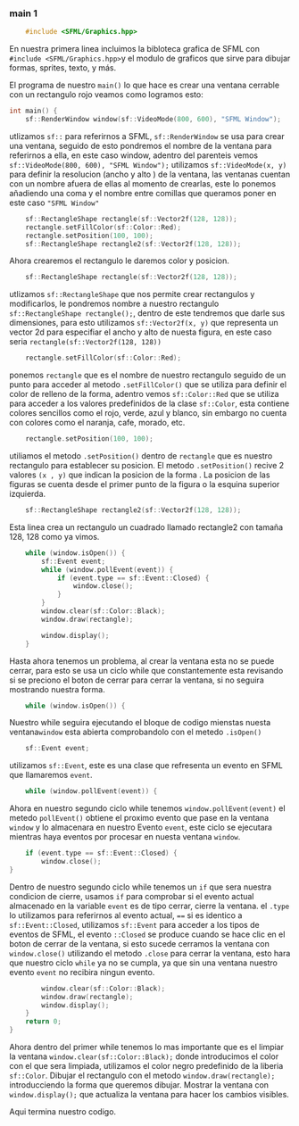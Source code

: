 ### main 1

```c++
    #include <SFML/Graphics.hpp>
```
En nuestra primera linea incluimos la bibloteca grafica de SFML con 
`#include <SFML/Graphics.hpp>`y el modulo de graficos que sirve para dibujar 
formas, sprites, texto, y más.

El programa de nuestro `main()` lo que hace es crear una ventana cerrable con un 
rectangulo rojo veamos como logramos esto:

```c++
int main() {
    sf::RenderWindow window(sf::VideoMode(800, 600), "SFML Window");
```
utlizamos `sf::` para referirnos a SFML, `sf::RenderWindow` se usa para crear una ventana, 
seguido de esto pondremos el nombre de la ventana para referirnos a ella, en este caso window,
adentro del parenteis vemos `sf::VideoMode(800, 600), "SFML Window");` utilizamos `sf::VideoMode(x, y)`
para definir la resolucion (ancho y alto ) de la ventana, las ventanas cuentan con un 
nombre afuera de ellas al momento de crearlas, este lo ponemos añadiendo una coma y el nombre entre
comillas que queramos poner en este caso `"SFML Window"`

```c++
    sf::RectangleShape rectangle(sf::Vector2f(128, 128));
    rectangle.setFillColor(sf::Color::Red);
    rectangle.setPosition(100, 100);
    sf::RectangleShape rectangle2(sf::Vector2f(128, 128));
```
Ahora crearemos el rectangulo le daremos color y posicion.
```c++
    sf::RectangleShape rectangle(sf::Vector2f(128, 128));
```
utlizamos `sf::RectangleShape` que nos permite crear rectangulos y modificarlos,
le pondremos nombre a nuestro rectangulo `sf::RectangleShape rectangle();`, dentro de este 
tendremos que darle sus dimensiones, para esto utilizamos `sf::Vector2f(x, y)` que representa
un vector 2d para especifiar el ancho y alto de nuesta figura, en este caso seria
`rectangle(sf::Vector2f(128, 128))`

```c++
    rectangle.setFillColor(sf::Color::Red);
```
ponemos `rectangle` que es el nombre de nuestro rectangulo seguido de un punto para acceder al
metodo `.setFillColor()` que se utiliza para definir el color de relleno de la forma, 
adentro vemos `sf::Color::Red` que se utiliza para acceder a los valores predefinidos de la clase
`sf::Color`, esta contiene colores sencillos como el rojo, verde, azul y blanco, sin embargo no
cuenta con colores como el naranja, cafe, morado, etc.
```c++
    rectangle.setPosition(100, 100);
```
utiliamos el metodo `.setPosition()` dentro de `rectangle` que es nuestro rectangulo para 
establecer su posicion. El metodo  `.setPosition()` recive 2 valores `(x , y)` que indican la posicion de la forma
. La posicion de las figuras se cuenta desde el primer punto de la figura o la esquina superior izquierda.

```c++
    sf::RectangleShape rectangle2(sf::Vector2f(128, 128));
```
Esta linea crea un rectangulo un cuadrado llamado rectangle2 con tamaña 128, 128 como ya vimos.

```c++
    while (window.isOpen()) {
        sf::Event event;
        while (window.pollEvent(event)) {
            if (event.type == sf::Event::Closed) {
                window.close();
            }
        }
        window.clear(sf::Color::Black);
        window.draw(rectangle);

        window.display();
    }
```
Hasta ahora tenemos un problema, al crear la ventana esta no se puede cerrar, para esto se usa
un ciclo while que constantemente esta revisando si se preciono el boton de cerrar para cerrar 
la ventana, si no seguira mostrando nuestra forma.

```c++
    while (window.isOpen()) {
```
 Nuestro while seguira ejecutando el bloque de codigo mienstas nuesta ventana`window` esta abierta
comprobandolo con el metedo `.isOpen()`

```c++
    sf::Event event;
```
utilizamos `sf::Event`, este es una clase que refresenta un evento en SFML que llamaremos `event`.

```c++
    while (window.pollEvent(event)) {
```
Ahora en nuestro segundo ciclo while tenemos `window.pollEvent(event)` el metedo `pollEvent()`
obtiene el proximo evento que pase en la ventana `window` y lo almacenara en nuestro Evento `event`,
este ciclo se ejecutara mientras haya eventos por procesar en nuesta ventana `window`.
```c++
    if (event.type == sf::Event::Closed) {
        window.close();
}
```
Dentro de nuestro segundo ciclo while tenemos un `if` que sera nuestra condicion de cierre, usamos
`if` para comprobar si el evento actual almacenado en la variable `event` es de tipo cerrar, cierre la ventana.
el `.type` lo utilizamos para referirnos al evento actual,  `==` si es identico a `sf::Event::Closed`,
utilizamos `sf::Event` para acceder a los tipos de eventos de SFML, el evento `::Closed` se produce
cuando se hace clic en el boton de cerrar de la ventana, si esto sucede cerramos la ventana con
`window.close()` utilizando el metodo `.close` para cerrar la ventana, esto hara que nuestro ciclo
`while` ya no se cumpla, ya que sin una ventana nuestro evento `event` no recibira ningun evento.

```c++
        window.clear(sf::Color::Black);
        window.draw(rectangle);
        window.display();
    }
    return 0;
}
```
Ahora dentro del primer while tenemos lo mas importante que es el limpiar la ventana 
`window.clear(sf::Color::Black);` donde introducimos el color con el que sera limpiada, utilizamos el color 
negro predefinido de la liberia `sf::Color`.
Dibujar el rectangulo con el metodo `window.draw(rectangle);` introducciendo la forma que queremos dibujar.
Mostrar la ventana con `window.display();` que actualiza la ventana para hacer los cambios visibles.

Aqui termina nuestro codigo.